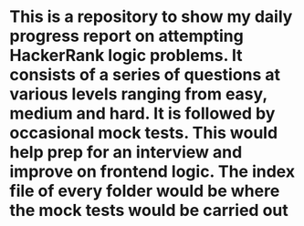 # This is a repository to show my daily progress report on attempting HackerRank logic problems. It consists of a series of questions at various levels ranging from easy, medium and hard. It is followed by occasional mock tests. This would help prep for an interview and improve on frontend logic. The index file of every folder would be where the mock tests would be carried out
